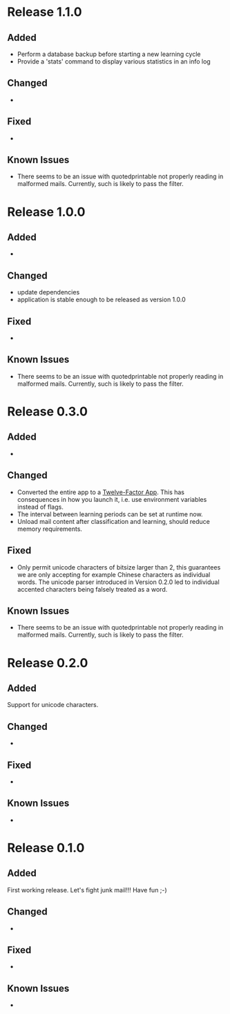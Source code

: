 # Release 1.1.0
## Added
- Perform a database backup before starting a new learning cycle
- Provide a 'stats' command to display various statistics in an info log

## Changed
- 

## Fixed
- 

## Known Issues
- There seems to be an issue with quotedprintable not properly reading in
  malformed mails. Currently, such is likely to pass the filter.

# Release 1.0.0
## Added
-

## Changed
- update dependencies
- application is stable enough to be released as version 1.0.0

## Fixed
- 

## Known Issues
- There seems to be an issue with quotedprintable not properly reading in
  malformed mails. Currently, such is likely to pass the filter.

# Release 0.3.0
## Added
-

## Changed
- Converted the entire app to a [Twelve-Factor App](https://12factor.net/).
  This has consequences in how you launch it, i.e. use environment variables
  instead of flags.
- The interval between learning periods can be set at runtime now.
- Unload mail content after classification and learning, should reduce memory
  requirements.

## Fixed
- Only permit unicode characters of bitsize larger than 2, this guarantees we
  are only accepting for example Chinese characters as individual words. The
  unicode parser introduced in Version 0.2.0 led to individual accented
  characters being falsely treated as a word.

## Known Issues
- There seems to be an issue with quotedprintable not properly reading in
  malformed mails. Currently, such is likely to pass the filter.

# Release 0.2.0
## Added
Support for unicode characters.

## Changed
-

## Fixed
-

## Known Issues
-

# Release 0.1.0
## Added
First working release. Let's fight junk mail!!! Have fun ;-)

## Changed
-

## Fixed
-

## Known Issues
-
